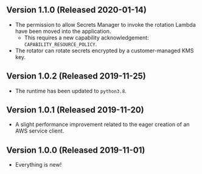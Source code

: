 ## Version 1.1.0 (Released 2020-01-14)

- The permission to allow Secrets Manager to invoke the rotation Lambda have been moved into the application.
  - This requires a new capability acknowledgement: `CAPABILITY_RESOURCE_POLICY`.
- The rotator can rotate secrets encrypted by a customer-managed KMS key.

## Version 1.0.2 (Released 2019-11-25)

- The runtime has been updated to `python3.8`.

## Version 1.0.1 (Released 2019-11-20)

- A slight performance improvement related to the eager creation of an AWS service client.

## Version 1.0.0 (Released 2019-11-01)

- Everything is new!

